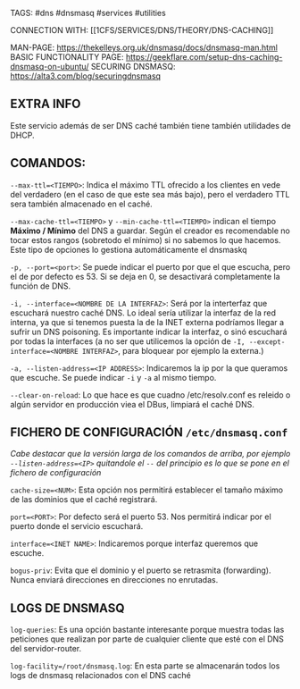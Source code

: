 TAGS: #dns #dnsmasq #services #utilities 

CONNECTION WITH: [[1CFS/SERVICES/DNS/THEORY/DNS-CACHING]]

MAN-PAGE: https://thekelleys.org.uk/dnsmasq/docs/dnsmasq-man.html
BASIC FUNCTIONALITY PAGE: https://geekflare.com/setup-dns-caching-dnsmasq-on-ubuntu/
SECURING DNSMASQ: https://alta3.com/blog/securingdnsmasq

## EXTRA INFO

Este servicio además de ser DNS caché también tiene también utilidades de DHCP.

## COMANDOS:

`--max-ttl=<TIEMPO>`: Indica el máximo TTL ofrecido a los clientes en vede del verdadero (en el caso de que este sea más bajo), pero el verdadero TTL sera también almacenado en el caché.


`--max-cache-ttl=<TIEMPO>` y `--min-cache-ttl=<TIEMPO>` indican el tiempo __Máximo / Mínimo__ del DNS a guardar. Según el creador es recomendable no tocar estos rangos (sobretodo el mínimo) si no sabemos lo que hacemos. Este tipo de opciones lo gestiona automáticamente el dnsmaskq

`-p, --port=<port>`: Se puede indicar el puerto por que el que escucha, pero el de por defecto es 53. Si se deja en 0, se desactivará completamente la función de DNS.

`-i, --interface=<NOMBRE DE LA INTERFAZ>`: Será por la interterfaz que escuchará nuestro caché DNS. Lo ideal sería utilizar la interfaz de la red interna, ya que si tenemos puesta la de la INET externa podríamos llegar a sufrir un DNS poisoning. Es importante indicar la interfaz, o sinó escuchará por todas la interfaces (a no ser que utilicemos la opción de `-I, --except-interface=<NOMBRE INTERFAZ>`, para bloquear por ejemplo la externa.) 

`-a, --listen-address=<IP ADDRESS>`: Indicaremos la ip por la que queramos que escuche. Se puede indicar `-i` y `-a` al mismo tiempo.

`--clear-on-reload`: Lo que hace es que cuadno /etc/resolv.conf es releido o algún servidor en producción viea el DBus, limpiará el caché DNS.

## FICHERO DE CONFIGURACIÓN `/etc/dnsmasq.conf`

_Cabe destacar que la versión larga de los comandos de arriba, por ejemplo `--listen-address=<IP>` quitandole el `--` del principio es lo que se pone en el fichero de configuración_

`cache-size=<NUM>`: Esta opción nos permitirá establecer el tamaño máximo de las dominios que el caché registrará.

`port=<PORT>`: Por defecto será el puerto 53. Nos permitirá indicar por el puerto donde el servicio escuchará.

`interface=<INET NAME>`: Indicaremos porque interfaz queremos que escuche.

`bogus-priv`: Evita que el dominio y el puerto se retrasmita (forwarding). Nunca enviará direcciones en direcciones no enrutadas.

## LOGS DE DNSMASQ

`log-queries`: Es una opción bastante interesante porque muestra todas las peticiones que realizan por parte de cualquier cliente que esté con el DNS del  servidor-router.

`log-facility=/root/dnsmasq.log`: En esta parte se almacenarán todos los logs de dnsmasq relacionados con el DNS caché
